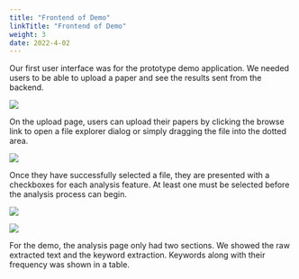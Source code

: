 ```yaml
---
title: "Frontend of Demo"
linkTitle: "Frontend of Demo"
weight: 3
date: 2022-4-02
---
```

Our first user interface was for the prototype demo application. We needed users to be able to upload a paper and see the results sent from the backend.

![](/2021/group6/images/frontend/upload1_v1.png)

On the upload page, users can upload their papers by clicking the browse link to open a file explorer dialog or simply dragging the file into the dotted area.

![](/2021/group6/images/frontend/upload2_v1.png)

Once they have successfully selected a file, they are presented with a checkboxes for each analysis feature. At least one must be selected before the analysis process can begin.

![](/2021/group6/images/frontend/analysis_text_v1.png)

![](/2021/group6/images/frontend/analysis_keywords_v1.png)

For the demo, the analysis page only had two sections. We showed the raw extracted text and the keyword extraction. Keywords along with their frequency was shown in a table.
